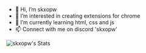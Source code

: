 - 👋 Hi, I’m skxopw
- 👀 I’m interested in creating extensions for chrome 
- 🌱 I’m currently learning html, css and js
- 📫 Connect with me on discord 'skxopw'

![skxopw's Stats](https://github-readme-stats.vercel.app/api?username=skxopw&theme=midnight-purple&show_icons=true&hide_border=true&count_private=true)

<!---
skxopw/skxopw is a ✨ special ✨ repository because its `README.md` (this file) appears on your GitHub profile.
You can click the Preview link to take a look at your changes.
--->

